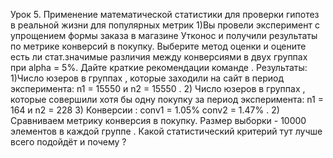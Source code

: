 Урок 5. 
Применение математической статистики для проверки гипотез в реальной жизни для популярных метрик
1)Вы провели эксперимент c упрощением формы заказа в магазине Утконос и получили результаты по метрике конверсий в покупку. 
Выберите метод оценки и оцените есть ли стат.значимые различия между конверсиями в двух группах при alpha = 5%. 
Дайте краткие рекомендации команде .
        Результаты:
        1)Число юзеров в группах , которые заходили на сайт в период эксперимента: n1 = 15550 и n2 = 15550 .
        2) Число юзеров в группах , которые совершили хотя бы одну покупку за период эксперимента: n1 = 164 и n2 = 228
        3) Конверсии : conv1 = 1.05% conv2 = 1.47% .
2) Сравниваем метрику конверсия в покупку. 
        Размер выборки - 10000 элементов в каждой группе . 
        Какой статистический критерий тут лучше всего подойдёт и почему ?
